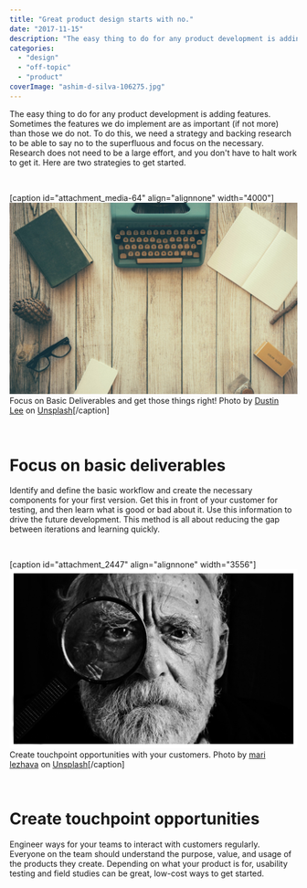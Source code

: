 ```yaml
---
title: "Great product design starts with no."
date: "2017-11-15"
description: "The easy thing to do for any product development is adding features. Sometimes the features we do implement are as important (if not more) than those we do not. To do this, we need a strategy and backing research to be able to say no to the superfluous and focus on the necessary. Research does not need to be a large effort, and you don't have to halt work to get it. Here are two strategies to get started."
categories: 
  - "design"
  - "off-topic"
  - "product"
coverImage: "ashim-d-silva-106275.jpg"
---
```


The easy thing to do for any product development is adding features. Sometimes the features we do implement are as important (if not more) than those we do not. To do this, we need a strategy and backing research to be able to say no to the superfluous and focus on the necessary. Research does not need to be a large effort, and you don't have to halt work to get it. Here are two strategies to get started.

 

\[caption id="attachment\_media-64" align="alignnone" width="4000"\]![dustin-lee-19667.jpg](./images/dustin-lee-19667.jpg) Focus on Basic Deliverables and get those things right! Photo by [Dustin Lee](https://unsplash.com/photos/jLwVAUtLOAQ?utm_source=unsplash&utm_medium=referral&utm_content=creditCopyText) on [Unsplash](https://unsplash.com/?utm_source=unsplash&utm_medium=referral&utm_content=creditCopyText)\[/caption\]

 

# Focus on basic deliverables

Identify and define the basic workflow and create the necessary components for your first version. Get this in front of your customer for testing, and then learn what is good or bad about it. Use this information to drive the future development. This method is all about reducing the gap between iterations and learning quickly.

 

\[caption id="attachment\_2447" align="alignnone" width="3556"\]![mari-lezhava-265675.jpg](./images/mari-lezhava-265675.jpg) Create touchpoint opportunities with your customers. Photo by [mari lezhava](https://unsplash.com/photos/q65bNe9fW-w?utm_source=unsplash&utm_medium=referral&utm_content=creditCopyText) on [Unsplash](https://unsplash.com/?utm_source=unsplash&utm_medium=referral&utm_content=creditCopyText)\[/caption\]

 

# Create touchpoint opportunities

Engineer ways for your teams to interact with customers regularly. Everyone on the team should understand the purpose, value, and usage of the products they create. Depending on what your product is for, usability testing and field studies can be great, low-cost ways to get started.

